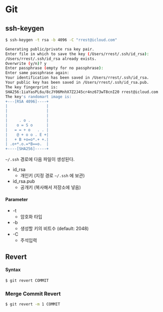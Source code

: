 # Git

## ssh-keygen

```bash
$ ssh-keygen -t rsa -b 4096 -C "rrest@icloud.com"

Generating public/private rsa key pair.
Enter file in which to save the key (/Users/rrest/.ssh/id_rsa):
/Users/rrest/.ssh/id_rsa already exists.
Overwrite (y/n)? y
Enter passphrase (empty for no passphrase):
Enter same passphrase again:
Your identification has been saved in /Users/rrest/.ssh/id_rsa.
Your public key has been saved in /Users/rrest/.ssh/id_rsa.pub.
The key fingerprint is:
SHA256:1iaYasPL6u/8cJY06MnhX7Z2J45cr4nz673wT8cnI20 rrest@icloud.com
The key's randomart image is:
+---[RSA 4096]----+
|                 |
|                 |
|                 |
|     . o .       |
|    o = S o      |
|   = = + o   . . |
|    @ + o o . E +|
|   + B +o=o*.+ +.|
| .o+*.o.=*B==o.  |
+----[SHA256]-----+
```

`~/.ssh` 경로에 다음 파일이 생성된다.

* id\_rsa
  * 개인키 \(지정 경로 `~/.ssh` 에 보관\)
* id\_rsa.pub
  * 공개키 \(복사해서 저장소에 넣음\)

#### Parameter

* -t
  * 암호화 타입
* -b
  * 생성할 키의 비트수 \(default: 2048\)
* -C 
  * 주석입력 

## Revert

#### Syntax

```bash
$ git revert COMMIT 
```

### Merge Commit Revert

```bash
$ git revert -m 1 COMMIT 
```

